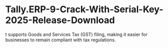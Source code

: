 # Tally.ERP-9-Crack-With-Serial-Key-2025-Release-Download
t supports Goods and Services Tax (GST) filing, making it easier for businesses to remain compliant with tax regulations.
